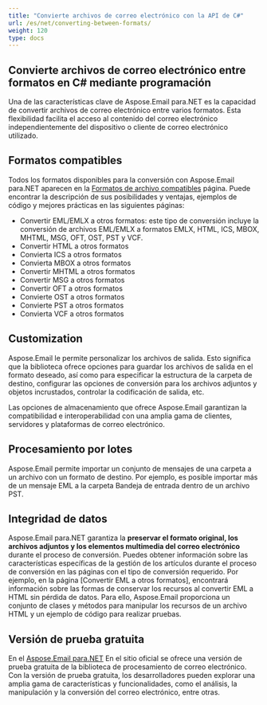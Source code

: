 ```yaml
---
title: "Convierte archivos de correo electrónico con la API de C#"
url: /es/net/converting-between-formats/
weight: 120
type: docs
---
```


## **Convierte archivos de correo electrónico entre formatos en C# mediante programación**

Una de las características clave de Aspose.Email para.NET es la capacidad de convertir archivos de correo electrónico entre varios formatos. Esta flexibilidad facilita el acceso al contenido del correo electrónico independientemente del dispositivo o cliente de correo electrónico utilizado.

## **Formatos compatibles**

Todos los formatos disponibles para la conversión con Aspose.Email para.NET aparecen en la [Formatos de archivo compatibles](https://docs.aspose.com/email/es/net/supported-file-formats/) página. Puede encontrar la descripción de sus posibilidades y ventajas, ejemplos de código y mejores prácticas en las siguientes páginas:

- Convertir EML/EMLX a otros formatos: este tipo de conversión incluye la conversión de archivos EML/EMLX a formatos EMLX, HTML, ICS, MBOX, MHTML, MSG, OFT, OST, PST y VCF.
- Convertir HTML a otros formatos
- Convierta ICS a otros formatos
- Convierta MBOX a otros formatos
- Convertir MHTML a otros formatos
- Convertir MSG a otros formatos
- Convertir OFT a otros formatos
- Convierte OST a otros formatos
- Convierte PST a otros formatos
- Convierta VCF a otros formatos

## **Customization**

Aspose.Email le permite personalizar los archivos de salida. Esto significa que la biblioteca ofrece opciones para guardar los archivos de salida en el formato deseado, así como para especificar la estructura de la carpeta de destino, configurar las opciones de conversión para los archivos adjuntos y objetos incrustados, controlar la codificación de salida, etc.

Las opciones de almacenamiento que ofrece Aspose.Email garantizan la compatibilidad e interoperabilidad con una amplia gama de clientes, servidores y plataformas de correo electrónico.

## **Procesamiento por lotes**

Aspose.Email permite importar un conjunto de mensajes de una carpeta a un archivo con un formato de destino. Por ejemplo, es posible importar más de un mensaje EML a la carpeta Bandeja de entrada dentro de un archivo PST.

## **Integridad de datos**

Aspose.Email para.NET garantiza la **preservar el formato original, los archivos adjuntos y los elementos multimedia del correo electrónico** durante el proceso de conversión. Puedes obtener información sobre las características específicas de la gestión de los artículos durante el proceso de conversión en las páginas con el tipo de conversión requerido. Por ejemplo, en la página [Convertir EML a otros formatos], encontrará información sobre las formas de conservar los recursos al convertir EML a HTML sin pérdida de datos. Para ello, Aspose.Email proporciona un conjunto de clases y métodos para manipular los recursos de un archivo HTML y un ejemplo de código para realizar pruebas.

## **Versión de prueba gratuita**

En el [Aspose.Email para.NET](https://releases.aspose.com/email/net/) En el sitio oficial se ofrece una versión de prueba gratuita de la biblioteca de procesamiento de correo electrónico. Con la versión de prueba gratuita, los desarrolladores pueden explorar una amplia gama de características y funcionalidades, como el análisis, la manipulación y la conversión del correo electrónico, entre otras.
